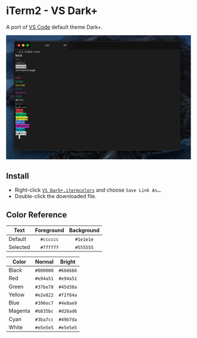 iTerm2 - VS Dark+
=================

A port of [VS Code](https://github.com/microsoft/vscode) default theme Dark+.

![](screenshot.png)

Install
-------

- Right-click [`VS Dark+.itermcolors`](https://raw.githubusercontent.com/rbika/iterm2-vs-dark-plus/master/VS%20Dark%2B.itermcolors) and choose `Save Link As…`.
- Double-click the downloaded file.

Color Reference
---------------

| Text     | Foreground | Background |
|----------|:----------:|:----------:|
| Default  | `#cccccc`  | `#1e1e1e`  |
| Selected | `#ffffff`  | `#555555`  |

| Color   | Normal    | Bright    |
|---------|:---------:|:---------:|
| Black   | `#000000` | `#666666` |
| Red     | `#e94a51` | `#e94a51` |
| Green   | `#37be78` | `#45d38a` |
| Yellow  | `#e2e822` | `#f2f84a` |
| Blue    | `#396ec7` | `#4e8ae9` |
| Magenta | `#b835bc` | `#d26ad6` |
| Cyan    | `#3ba7cc` | `#49b7da` |
| White   | `#e5e5e5` | `#e5e5e5` |
